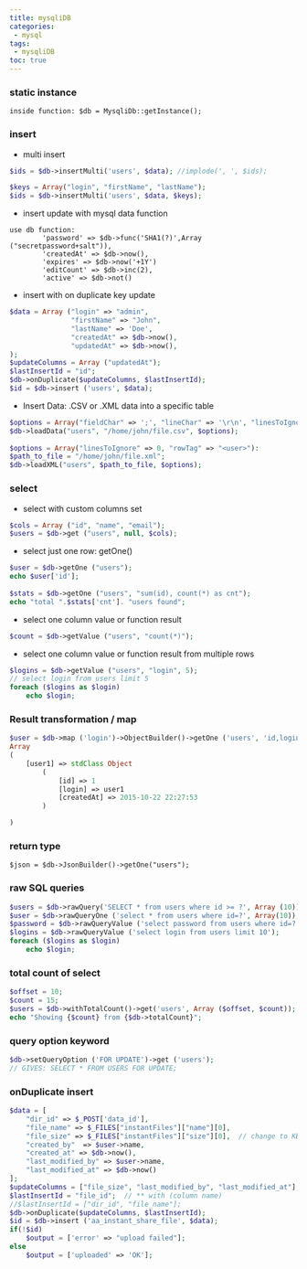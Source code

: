 ```yaml
---
title: mysqliDB
categories: 
 - mysql
tags: 
 - mysqliDB
toc: true
---
```


### static instance

```
inside function: $db = MysqliDb::getInstance();
```

### insert

- multi insert
```php
$ids = $db->insertMulti('users', $data); //implode(', ', $ids);

$keys = Array("login", "firstName", "lastName");
$ids = $db->insertMulti('users', $data, $keys);
```

- insert update with mysql data function
```
use db function: 
		'password' => $db->func('SHA1(?)',Array ("secretpassword+salt")),
		'createdAt' => $db->now(),
		'expires' => $db->now('+1Y')
		'editCount' => $db->inc(2),
		'active' => $db->not()
```

- insert with on duplicate key update
```php
$data = Array ("login" => "admin",
               "firstName" => "John",
               "lastName" => 'Doe',
               "createdAt" => $db->now(),
               "updatedAt" => $db->now(),
);
$updateColumns = Array ("updatedAt");
$lastInsertId = "id";
$db->onDuplicate($updateColumns, $lastInsertId);
$id = $db->insert ('users', $data);	
```

- Insert Data: .CSV or .XML data into a specific table

```php
$options = Array("fieldChar" => ';', "lineChar" => '\r\n', "linesToIgnore" => 1);
$db->loadData("users", "/home/john/file.csv", $options);
	
$options = Array("linesToIgnore" => 0, "rowTag"	=> "<user>"):
$path_to_file = "/home/john/file.xml";
$db->loadXML("users", $path_to_file, $options);	
```

### select

- select with custom columns set
```php
$cols = Array ("id", "name", "email");
$users = $db->get ("users", null, $cols);
```
- select just one row: getOne()
```php
$user = $db->getOne ("users");
echo $user['id'];
		
$stats = $db->getOne ("users", "sum(id), count(*) as cnt");
echo "total ".$stats['cnt']. "users found";
```
- select one column value or function result
```php
$count = $db->getValue ("users", "count(*)");
```
- select one column value or function result from multiple rows
```php
$logins = $db->getValue ("users", "login", 5);
// select login from users limit 5
foreach ($logins as $login)
	echo $login;
```
### Result transformation / map

```php
$user = $db->map ('login')->ObjectBuilder()->getOne ('users', 'id,login,createdAt');
Array
(
    [user1] => stdClass Object
        (
            [id] => 1
            [login] => user1
            [createdAt] => 2015-10-22 22:27:53
        )

)
```

### return type

```ph
$json = $db->JsonBuilder()->getOne("users");
```

### raw SQL queries

```php
$users = $db->rawQuery('SELECT * from users where id >= ?', Array (10));
$user = $db->rawQueryOne ('select * from users where id=?', Array(10));
$password = $db->rawQueryValue ('select password from users where id=? limit 1', Array(10));
$logins = $db->rawQueryValue ('select login from users limit 10');
foreach ($logins as $login)
    echo $login;
```

### total count of select

```php
$offset = 10;
$count = 15;
$users = $db->withTotalCount()->get('users', Array ($offset, $count));
echo "Showing {$count} from {$db->totalCount}";
```

### query option keyword

```php
$db->setQueryOption ('FOR UPDATE')->get ('users');
// GIVES: SELECT * FROM USERS FOR UPDATE;
```

### onDuplicate   insert

```php
$data = [
    "dir_id" => $_POST['data_id'],
    "file_name" => $_FILES["instantFiles"]["name"][0],
    "file_size" => $_FILES["instantFiles"]["size"][0],  // change to KB, remove calc in list
    "created_by"  => $user->name,
    "created_at" => $db->now(),
    "last_modified_by" => $user->name,
    "last_modified_at" => $db->now()
];
$updateColumns = ["file_size", "last_modified_by", "last_modified_at"];  //** what
$lastInsertId = "file_id";  // ** with (column name)
//$lastInsertId = ["dir_id", "file_name"];
$db->onDuplicate($updateColumns, $lastInsertId);
$id = $db->insert ('aa_instant_share_file', $data);
if(!$id)
    $output = ['error' => "upload failed"];
else
    $output = ['uploaded' => 'OK'];
```

